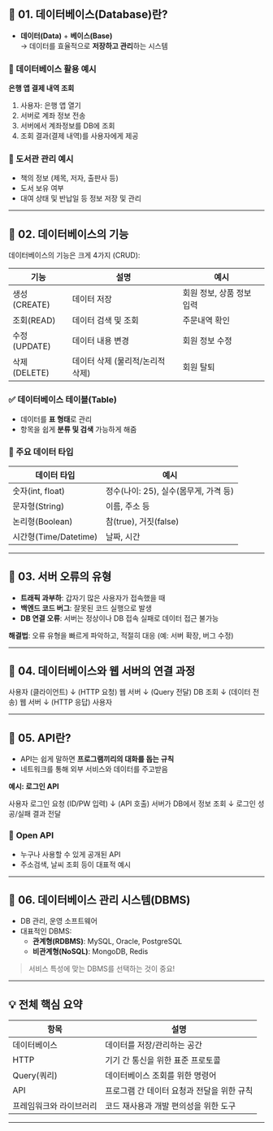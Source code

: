 ## 🔖 01. 데이터베이스(Database)란?

- **데이터(Data)** + **베이스(Base)**  
  → 데이터를 효율적으로 **저장하고 관리**하는 시스템

### 📌 데이터베이스 활용 예시

**은행 앱 결제 내역 조회**

1. 사용자: 은행 앱 열기
2. 서버로 계좌 정보 전송
3. 서버에서 계좌정보를 DB에 조회
4. 조회 결과(결제 내역)를 사용자에게 제공

### 📕 도서관 관리 예시
- 책의 정보 (제목, 저자, 출판사 등)
- 도서 보유 여부
- 대여 상태 및 반납일 등 정보 저장 및 관리

---

## 🔖 02. 데이터베이스의 기능

데이터베이스의 기능은 크게 4가지 (CRUD):

|기능|설명|예시|
|---|---|---|
|생성(CREATE)| 데이터 저장 | 회원 정보, 상품 정보 입력 |
|조회(READ)| 데이터 검색 및 조회 | 주문내역 확인 |
|수정(UPDATE)|데이터 내용 변경|회원 정보 수정|
|삭제(DELETE)|데이터 삭제 (물리적/논리적 삭제)|회원 탈퇴|

### ✅ 데이터베이스 테이블(Table)
- 데이터를 **표 형태**로 관리
- 항목을 쉽게 **분류 및 검색** 가능하게 해줌

### 📌 주요 데이터 타입
| 데이터 타입 | 예시 |
|---|---|
|숫자(int, float)|정수(나이: 25), 실수(몸무게, 가격 등)|
|문자형(String)|이름, 주소 등|
|논리형(Boolean)|참(true), 거짓(false)|
|시간형(Time/Datetime)|날짜, 시간|

---

## 🔖 03. 서버 오류의 유형

- **트래픽 과부하**: 갑자기 많은 사용자가 접속했을 때
- **백엔드 코드 버그**: 잘못된 코드 실행으로 발생
- **DB 연결 오류**: 서버는 정상이나 DB 접속 실패로 데이터 접근 불가능

**해결법**: 오류 유형을 빠르게 파악하고, 적절히 대응 (예: 서버 확장, 버그 수정)

---

## 🔖 04. 데이터베이스와 웹 서버의 연결 과정

사용자 (클라이언트) ↓ (HTTP 요청) 웹 서버 ↓ (Query 전달) DB 조회 ↓ (데이터 전송) 웹 서버 ↓ (HTTP 응답) 사용자



---

## 🔖 05. API란?

- API는 쉽게 말하면 **프로그램끼리의 대화를 돕는 규칙**
- 네트워크를 통해 외부 서비스와 데이터를 주고받음

**예시: 로그인 API**

사용자 로그인 요청 (ID/PW 입력) ↓ (API 호출) 서버가 DB에서 정보 조회 ↓ 로그인 성공/실패 결과 전달



### 📌 **Open API**
- 누구나 사용할 수 있게 공개된 API
- 주소검색, 날씨 조회 등이 대표적 예시



---

## 🔖 06. 데이터베이스 관리 시스템(DBMS)

- DB 관리, 운영 소프트웨어
- 대표적인 DBMS:
  - **관계형(RDBMS)**: MySQL, Oracle, PostgreSQL
  - **비관계형(NoSQL)**: MongoDB, Redis

> 서비스 특성에 맞는 DBMS를 선택하는 것이 중요!

---

## 💡 전체 핵심 요약

| 항목 | 설명 |
|------|---|
| 데이터베이스 | 데이터를 저장/관리하는 공간 |
| HTTP | 기기 간 통신을 위한 표준 프로토콜 |
| Query(쿼리) | 데이터베이스 조회를 위한 명령어 |
| API | 프로그램 간 데이터 요청과 전달을 위한 규칙 |
| 프레임워크와 라이브러리 | 코드 재사용과 개발 편의성을 위한 도구 |

---
